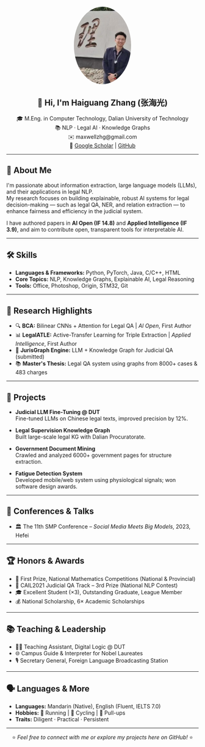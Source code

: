 <p align="center">
  <img src="profile.jpg" width="150" alt="Haiguang Zhang" style="border-radius: 50%;" />
</p>

<h2 align="center">👋 Hi, I'm Haiguang Zhang (张海光)</h2>

<p align="center">
  🎓 M.Eng. in Computer Technology, Dalian University of Technology  
  <br/>
  📚 NLP · Legal AI · Knowledge Graphs  
  <br/>
  ✉️ maxwellzhg@gmail.com  
  <br/>
  🔗 <a href="https://scholar.google.com/citations?user=xIPk_pgAAAAJ&hl=en">Google Scholar</a> | <a href="https://github.com/MaxwellZhang7">GitHub</a>
</p>

---

## 🧠 About Me

I'm passionate about information extraction, large language models (LLMs), and their applications in legal NLP.  
My research focuses on building explainable, robust AI systems for legal decision-making — such as legal QA, NER, and relation extraction — to enhance fairness and efficiency in the judicial system.

I have authored papers in **AI Open (IF 14.8)** and **Applied Intelligence (IF 3.9)**, and aim to contribute open, transparent tools for interpretable AI.

---

## 🛠 Skills

- **Languages & Frameworks:** Python, PyTorch, Java, C/C++, HTML  
- **Core Topics:** NLP, Knowledge Graphs, Explainable AI, Legal Reasoning  
- **Tools:** Office, Photoshop, Origin, STM32, Git  

---

## 🚀 Research Highlights

- 🔍 **BCA:** Bilinear CNNs + Attention for Legal QA | *AI Open*, First Author  
- 📊 **LegalATLE:** Active-Transfer Learning for Triple Extraction | *Applied Intelligence*, First Author  
- 🧩 **JurisGraph Engine:** LLM + Knowledge Graph for Judicial QA (submitted)  
- 📚 **Master's Thesis:** Legal QA system using graphs from 8000+ cases & 483 charges

---

## 🧪 Projects

- **Judicial LLM Fine-Tuning @ DUT**  
  Fine-tuned LLMs on Chinese legal texts, improved precision by 12%.

- **Legal Supervision Knowledge Graph**  
  Built large-scale legal KG with Dalian Procuratorate.

- **Government Document Mining**  
  Crawled and analyzed 6000+ government pages for structure extraction.

- **Fatigue Detection System**  
  Developed mobile/web system using physiological signals; won software design awards.

---

## 🎤 Conferences & Talks

- 🏛 The 11th SMP Conference – *Social Media Meets Big Models*, 2023, Hefei

---

## 🏆 Honors & Awards

- 🥇 First Prize, National Mathematics Competitions (National & Provincial)  
- 🥈 CAIL2021 Judicial QA Track – 3rd Prize (National NLP Contest)  
- 🎓 Excellent Student (×3), Outstanding Graduate, League Member  
- 💰 National Scholarship, 6× Academic Scholarships

---

## 📚 Teaching & Leadership

- 🧑‍🏫 Teaching Assistant, Digital Logic @ DUT  
- 🌐 Campus Guide & Interpreter for Nobel Laureates  
- 🎙 Secretary General, Foreign Language Broadcasting Station

---

## 🗣 Languages & More

- **Languages:** Mandarin (Native), English (Fluent, IELTS 7.0)  
- **Hobbies:** 🏃 Running | 🚴 Cycling | 💪 Pull-ups  
- **Traits:** Diligent · Practical · Persistent

---

<p align="center">
  ⭐️ <em>Feel free to connect with me or explore my projects here on GitHub!</em> ⭐️
</p>
